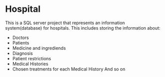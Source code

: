 # Hospital

This is a SQL server project that represents an information system(database) for hospitals.
This includes storing the information about:
- Doctors
- Patients
- Medicine and ingrediends
- Diagnosis
- Patient restrictions
- Medical Histories
- Chosen treatments for each Medical History
And so on
